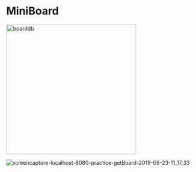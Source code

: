 # MiniBoard

<img width="345" alt="boarddb" src="https://user-images.githubusercontent.com/54564597/65398685-9e0db280-ddf3-11e9-8e79-309772357f10.png">

![screencapture-localhost-8080-practice-getBoard-2019-09-23-11_17_33](https://user-images.githubusercontent.com/54564597/65398703-c85f7000-ddf3-11e9-856b-74b3406720c8.png)
